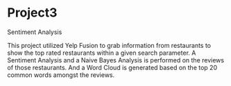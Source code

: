 # Project3
 Sentiment Analysis

 This project utilized Yelp Fusion to grab information from restaurants to show the top rated restaurants within a given search parameter. A Sentiment Analysis and a Naive Bayes Analysis is performed on the reviews of those restaurants. And a Word Cloud is generated based on the top 20 common words amongst the reviews.
